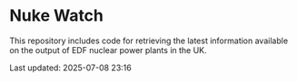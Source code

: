 # Nuke Watch

This repository includes code for retrieving the latest information available on the output of EDF nuclear power plants in the UK.

Last updated: 2025-07-08 23:16